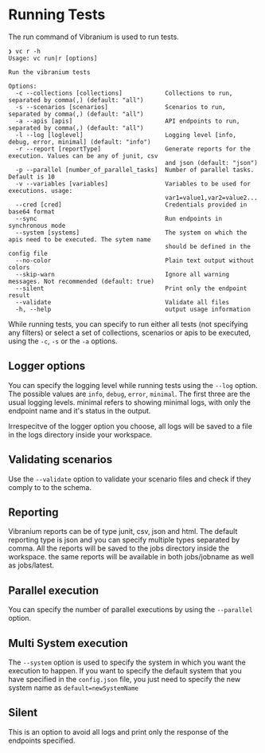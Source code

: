 # Running Tests

The run command of Vibranium is used to run tests.

```shell
❯ vc r -h                                
Usage: vc run|r [options]

Run the vibranium tests

Options:
  -c --collections [collections]            Collections to run, separated by comma(,) (default: "all")
  -s --scenarios [scenarios]                Scenarios to run, separated by comma(,) (default: "all")
  -a --apis [apis]                          API endpoints to run, separated by comma(,) (default: "all")
  -l --log [loglevel]                       Logging level [info, debug, error, minimal] (default: "info")
  -r --report [reportType]                  Generate reports for the execution. Values can be any of junit, csv
                                            and json (default: "json")
  -p --parallel [number_of_parallel_tasks]  Number of parallel tasks. Default is 10
  -v --variables [variables]                Variables to be used for executions. usage:
                                            var1=value1,var2=value2...
  --cred [cred]                             Credentials provided in base64 format
  --sync                                    Run endpoints in synchronous mode
  --system [systems]                        The system on which the apis need to be executed. The sytem name
                                            should be defined in the config file
  --no-color                                Plain text output without colors
  --skip-warn                               Ignore all warning messages. Not recommended (default: true)
  --silent                                  Print only the endpoint result
  --validate                                Validate all files
  -h, --help                                output usage information
```

While running tests, you can specify to run either all tests (not specifying any filters) or select a set of collections, scenarios or apis to be executed, using the `-c`, `-s` or the `-a` options.


## Logger options

You can specify the logging level while running tests using the `--log` option. The possible values are `info`, `debug`, `error`, `minimal`. The first three are the usual logging levels. minimal refers to showing minimal logs, with only the endpoint name and it's status in the output.

Irrespecitve of the logger option you choose, all logs will be saved to a file in the logs directory inside your workspace.

## Validating scenarios
Use the `--validate` option to validate your scenario files and check if they comply to to the schema.

## Reporting

Vibranium reports can be of type junit, csv, json and html. The default reporting type is json and you can specify multiple types separated by comma. All the reports will be saved to the jobs directory inside the workspace. the same reports will be available in both jobs/jobname as well as jobs/latest.

## Parallel execution

You can specify the number of parallel executions by using the `--parallel` option.

## Multi System execution

The `--system` option is used to specify the system in which you want the execution to happen. If you want to specify the default system that you have specified in the `config.json` file, you just need to specify the new system name as `default=newSystemName`

## Silent

This is an option to avoid all logs and print only the response of the endpoints specified.